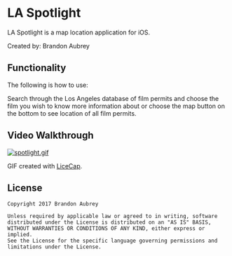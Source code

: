 # LA Spotlight

LA Spotlight is a map location application for iOS.

Created by: Brandon Aubrey

## Functionality

The following is how to use:

Search through the Los Angeles database of film permits and choose the film you wish to know more information about or choose the map button on the bottom to see location of all film permits.


## Video Walkthrough 

<a href="https://gifyu.com/image/SfRy"><img src="https://gifyu.com/images/spotlight.gif" alt="spotlight.gif" border="0" /></a>

GIF created with [LiceCap](http://www.cockos.com/licecap/).

## License

    Copyright 2017 Brandon Aubrey

    Unless required by applicable law or agreed to in writing, software
    distributed under the License is distributed on an "AS IS" BASIS,
    WITHOUT WARRANTIES OR CONDITIONS OF ANY KIND, either express or implied.
    See the License for the specific language governing permissions and
    limitations under the License.




